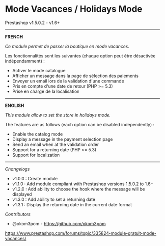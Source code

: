 Mode Vacances / Holidays Mode
============

Prestashop v1.5.0.2 - v1.6+

---

**FRENCH**

*Ce module permet de passer la boutique en mode vacances.*

Les fonctionnalités sont les suivantes (chaque option peut être désactivée indépendamment) :

* Activer le mode catalogue
* Afficher un message dans la page de sélection des paiements
* Envoyer un email lors de la validation d'une commande
* Pris en compte d'une date de retour (PHP >= 5.3)
* Prise en charge de la localisation

---
**ENGLISH**

*This module allow to set the store in holidays mode.*

The features are as follows (each option can be disabled independently) :

* Enable the catalog mode
* Display a message in the payment selection page 
* Send an email when at the validation order
* Support for a returning date (PHP >= 5.3)
* Support for localization 

---

*Changelogs*

* v1.0.0 : Create module
* v1.1.0 : Add module compliant with Prestashop versions 1.5.0.2 to 1.6+
* v1.2.0 : Add ability to choose the hook where the message will be displayed
* v1.3.0 : Add ability to set a returning date
* v1.3.1 : Display the returning date in the current date format

*Contributors*

* @okom3pom - https://github.com/okom3pom

https://www.prestashop.com/forums/topic/335824-module-gratuit-mode-vacances/